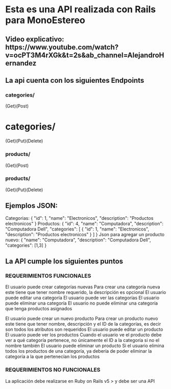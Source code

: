 <h1>Esta es una API realizada con Rails para MonoEstereo</h1>
<h2>Video explicativo: https://www.youtube.com/watch?v=ocPT3M4rXGk&t=2s&ab_channel=AlejandroHernandez </h2>
<h2>La api cuenta con los siguientes Endpoints</h2>
<h3>categories/</h3>
(Get)(Post)
<h1>categories/<int:id></h1>
 (Get)(Put)(Delete)
 <h3>products/</h3>
 (Get)(Post)
 <h3>products/<int:id></h3>
 (Get)(Put)(Delete)
 <h2> Ejemplos JSON:</h2>
  Categorias:
   {
        "id": 1,
        "name": "Electronicos",
        "description": "Productos electronicos"
   }
   Productos: 
   {
    "id": 4,
    "name": "Computadora",
    "description": "Computadora Dell",
    "categories": [
        {
            "id": 1,
            "name": "Electronicos",
            "description": "Productos electronicos"
        }
    ]
}
   Json para agregar un producto nuevo:
   {
    "name": "Computadora",
    "description": "Computadora Dell",
    "categories": [1,3]
}
   <h2>La API cumple los siguientes puntos </h2>
   <h3>REQUERIMIENTOS FUNCIONALES</h3>
El usuario puede crear categorías nuevas
    Para crear una categoría nueva este tiene que tener nombre requerido, la descripción es opcional
El usuario puede editar una categoría
El usuario puede ver las categorías
El usuario puede eliminar una categoría
    El usuario no puede eliminar una categoría que tenga productos asignados

El usuario puede crear un nuevo producto
    Para crear un producto nuevo este tiene que tener nombre, descripción y el ID de la categorías, es decir son todos los atributos son requeridos
El usuario puede editar un producto
El usuario puede ver los productos
    Cuando el usuario ve el producto debe ver a qué categoría pertenece, no únicamente el ID a la categoría si no el nombre también
El usuario puede eliminar un producto
    Si el usuario elimina todos los productos de una categoría, ya debería de poder eliminar la categoría a la que pertenecían los productos


   <h3>REQUERIMIENTOS NO FUNCIONALES</h3>
La aplicación debe realizarse en Ruby on Rails v5 > y debe ser una API
